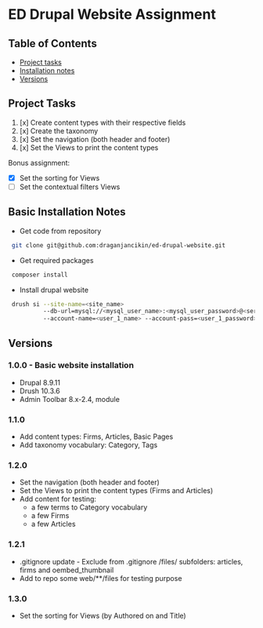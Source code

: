 # ED Drupal Website Assignment

## Table of Contents

* [Project tasks](#project-tasks)
* [Installation notes](#basic-installation-notes)
* [Versions](#versions)

## Project Tasks

1. [x] Create content types with their respective fields
2. [x] Create the taxonomy
3. [x] Set the navigation (both header and footer)
4. [x] Set the Views to print the content types

Bonus assignment:

* [x] Set the sorting for Views
* [ ] Set the contextual filters Views

## Basic Installation Notes

* Get code from repository

```bash
 git clone git@github.com:draganjancikin/ed-drupal-website.git
```

* Get required packages

```bash
 composer install
```

* Install drupal website

```bash
 drush si --site-name=<site_name>
          --db-url=mysql://<mysql_user_name>:<mysql_user_password>@<server_name>:3306/<data_base_name>
          --account-name=<user_1_name> --account-pass=<user_1_password>
```

## Versions

### 1.0.0 - Basic website installation

* Drupal 8.9.11
* Drush 10.3.6
* Admin Toolbar 8.x-2.4, module

### 1.1.0

* Add content types: Firms, Articles, Basic Pages
* Add taxonomy vocabulary: Category, Tags

### 1.2.0

* Set the navigation (both header and footer)
* Set the Views to print the content types (Firms and Articles)
* Add content for testing:
  * a few terms to Category vocabulary
  * a few Firms
  * a few Articles

### 1.2.1

* .gitignore update - Exclude from .gitignore /files/ subfolders: articles, firms and oembed_thumbnail
* Add to repo some web/**/files for testing purpose

### 1.3.0

* Set the sorting for Views (by Authored on and Title)
